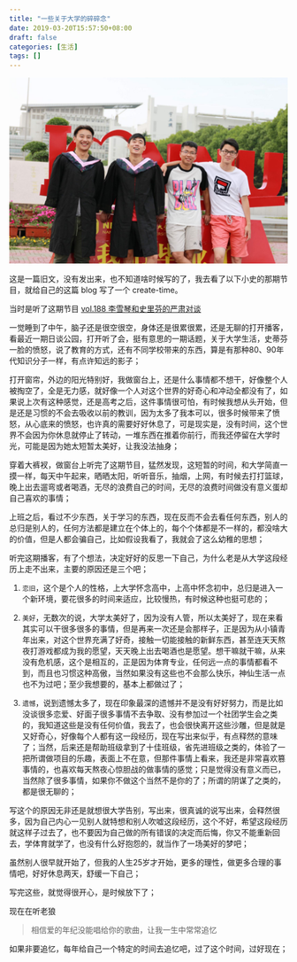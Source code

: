 ```yaml
---
title: "一些关于大学的碎碎念"
date: 2019-03-20T15:57:50+08:00
draft: false
categories: [生活]
tags: []
---
```


![about_university](/images/about_university.jpg)

这是一篇旧文，没有发出来，也不知道啥时候写的了，我去看了以下小史的那期节目，就给自己的这篇 blog 写了一个 create-time。
<!--more-->


当时是听了这期节目 [vol.188 李雪琴和史里芬的严肃对谈](https://music.163.com/dj?id=2060180991&userid=517967468)

一觉睡到了中午，脑子还是很空很空，身体还是很累很累，还是无聊的打开播客，看最近一期日谈公园，打开听了会，挺有意思的一期话题，关于大学生活，史蒂芬一脸的愤怒，说了教育的方式，还有不同学校带来的东西，算是有那种80、90年代知识分子一样，有点许知远的影子；

打开窗帘，外边的阳光特别好，我做窗台上，还是什么事情都不想干，好像整个人被掏空了，全是无力感，就好像一个人对这个世界的好奇心和冲动全都没有了，如果说上次有这种感觉，还是高考之后，这件事情很可怕，有时候我想从头开始，但是还是习惯的不会去吸收以前的教训，因为太多了我本可以，很多时候带来了愤怒，从心底来的愤怒，也许真的需要好好休息了，可是现实是，没有时间，这个世界不会因为你休息就停止了转动，一堆东西在推着你前行，而我还停留在大学时光，可能是因为她太短暂太美好，让我没法抽身；

穿着大裤衩，做窗台上听完了这期节目，猛然发现，这短暂的时间，和大学简直一摸一样，每天中午起来，晒晒太阳，听听音乐，抽烟，上网，有时候去打打篮球，晚上出去遛弯或者喝酒，无尽的浪费自己的时间，无尽的浪费时间做没有意义蛋却自己喜欢的事情；

上班之后，看过不少东西，关于学习的东西，现在反而不会去看任何东西，别人的总归是别人的，任何方法都是建立在个体上的，每个个体都是不一样的，都没啥大的价值，但是人都会骗自己，比如假设我看了，我就会了这么幼稚的思想；

听完这期播客，有了个想法，决定好好的反思一下自己，为什么老是从大学这段经历上走不出来，主要的原因还是三个吧；

1. `恋旧`，这个是个人的性格，上大学怀念高中，上高中怀念初中，总归是进入一个新环境，要花很多的时间来适应，比较慢热，有时候这种也挺可悲的；

2. `美好`，无数次的说，大学太美好了，因为没有人管，所以太美好了，现在来看其实可以干很多很多的事情，但是再来一次还是会那样子，正是因为从小镇青年出来，对这个世界充满了好奇，接触一切能接触的新鲜东西，甚至连天天熬夜打游戏都成为我的愿望，天天晚上出去喝酒也是愿望。想干嘛就干嘛，从来没有危机感，这个是相互的，正是因为体育专业，任何远一点的事情都看不到，而且也习惯这种高傲，当然如果没有这些也不会那么快乐，神仙生活一点也不为过吧；至少我想要的，基本上都做过了；

3. `遗憾`，说到遗憾太多了，现在印象最深的遗憾并不是没有好好努力，而是比如没谈很多恋爱、好面子很多事情不去争取、没有参加过一个社团学生会之类的，我知道这些是没有任何价值，我去了，也会很快离开这些沙雕，但是就是又好奇心，好像每个人都有这一段经历，现在写出来似乎，有点释然的意味了；当然，后来还是帮助班级拿到了十佳班级，省先进班级之类的，体验了一把所谓做项目的乐趣，表面上不在意，但那件事情上看来，我还是非常喜欢篡事情的，也喜欢每天熬夜心惊胆战的做事情的感觉；只是觉得没有意义而已，当然除了很多事情，如果你不做这个当然不是你的了；所谓的阴谋了之类的，都是很无聊的；

写这个的原因无非还是就想很大学告别，写出来，很真诚的说写出来，会释然很多，因为自己内心一见别人就特想和别人吹嘘这段经历，这个不好，希望这段经历就这样子过去了，也不要因为自己做的所有错误的决定而后悔，你又不能重新回去，学体育就学了，也没有什么好抱怨的，就当作了一场美好的梦吧；

虽然别人很早就开始了，但我的人生25岁才开始，更多的理性，做更多合理的事情吧，好好休息两天，舒缓一下自己；

写完这些，就觉得很开心，是时候放下了；

现在在听老狼

> 相信爱的年纪没能唱给你的歌曲，让我一生中常常追忆

如果非要追忆，每年给自己一个特定的时间去追忆吧，过了这个时间，过好现在；
